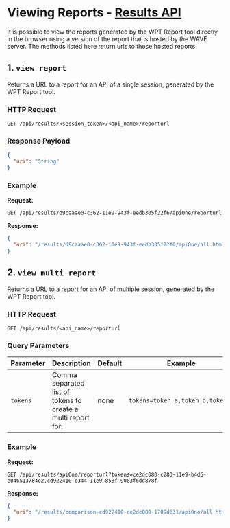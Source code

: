 # Viewing Reports - [Results API](../index.md#results-api)

It is possible to view the reports generated by the WPT Report tool directly in the browser using a version of the report that is hosted by the WAVE server. The methods listed here return urls to those hosted reports.

## 1. `view report`

Returns a URL to a report for an API of a single session, generated by the WPT Report tool.

### HTTP Request

`GET /api/results/<session_token>/<api_name>/reporturl`

### Response Payload

```json
{
  "uri": "String"
}
```

### Example 

**Request:**

`GET /api/results/d9caaae0-c362-11e9-943f-eedb305f22f6/apiOne/reporturl`

**Response:**

```json
{
  "uri": "/results/d9caaae0-c362-11e9-943f-eedb305f22f6/apiOne/all.html"
}
```

## 2. `view multi report`

Returns a URL to a report for an API of multiple session, generated by the WPT Report tool.

### HTTP Request

`GET /api/results/<api_name>/reporturl`

### Query Parameters

| Parameter | Description                                                  | Default | Example                          |
| --------- | ------------------------------------------------------------ | ------- | -------------------------------- |
| `tokens`  | Comma separated list of tokens to create a multi report for. | none    | `tokens=token_a,token_b,token_c` |

### Example

**Request:**

`GET /api/results/apiOne/reporturl?tokens=ce2dc080-c283-11e9-b4d6-e046513784c2,cd922410-c344-11e9-858f-9063f6dd878f`

**Response:**

```json
{
  "uri": "/results/comparison-cd922410-ce2dc080-1709d631/apiOne/all.html"
}
```